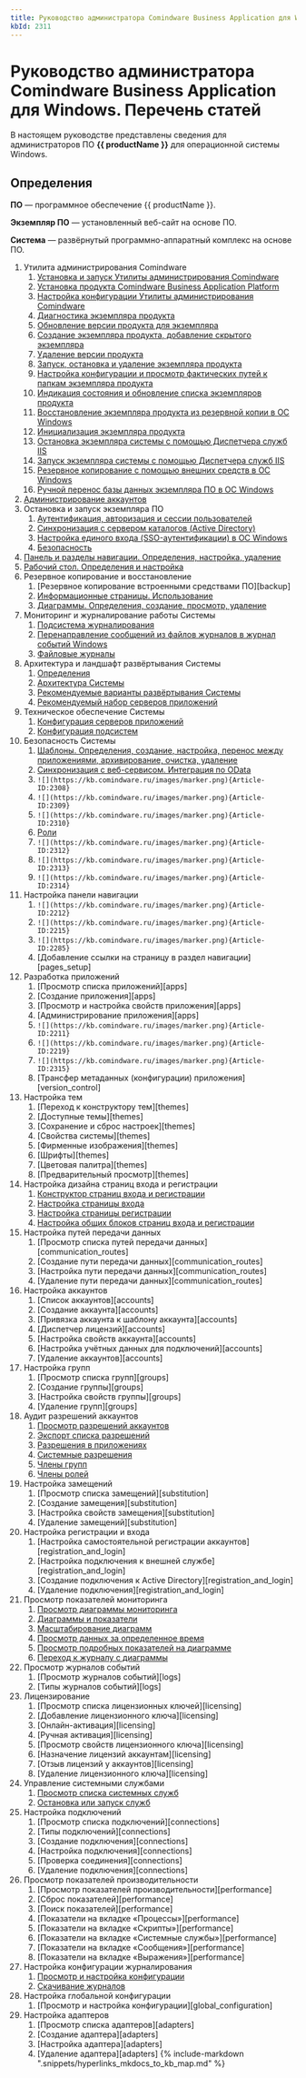 ```yaml
---
title: Руководство администратора Comindware Business Application для Windows. Перечень статей
kbId: 2311
---
```


# Руководство администратора Comindware Business Application для Windows. Перечень статей

В настоящем руководстве представлены сведения для администраторов ПО **{{ productName }}** для операционной системы Windows.

## Определения

**ПО** — программное обеспечение {{ productName }}.

**Экземпляр ПО** — установленный веб-сайт на основе ПО.

**Система** — развёрнутый программно-аппаратный комплекс на основе ПО.

1. Утилита администрирования Comindware
    1. [Установка и запуск Утилиты администрирования Comindware](https://kb.comindware.ru/article.php?id=2027)
    2. [Установка продукта Comindware Business Application Platform](https://kb.comindware.ru/article.php?id=2294)
    3. [Настройка конфигурации Утилиты администрирования Comindware](https://kb.comindware.ru/article.php?id=2295)
    4. [Диагностика экземпляра продукта](https://kb.comindware.ru/article.php?id=2028)
    5. [Обновление версии продукта для экземпляра](https://kb.comindware.ru/article.php?id=2029)
    6. [Создание экземпляра продукта, добавление скрытого экземпляра](https://kb.comindware.ru/article.php?id=2030)
    7. [Удаление версии продукта](https://kb.comindware.ru/article.php?id=2031)
    8. [Запуск, остановка и удаление экземпляра продукта](https://kb.comindware.ru/article.php?id=2032)
    9. [Настройка конфигурации и просмотр фактических путей к папкам экземпляра продукта](https://kb.comindware.ru/article.php?id=2033)
    10. [Индикация состояния и обновление списка экземпляров продукта](https://kb.comindware.ru/article.php?id=2034)
    11. [Восстановление экземпляра продукта из резервной копии в ОС Windows](https://kb.comindware.ru/article.php?id=2035)
    12. [Инициализация экземпляра продукта](https://kb.comindware.ru/article.php?id=2036)
    13. [Остановка экземпляра системы с помощью Диспетчера служб IIS](https://kb.comindware.ru/article.php?id=2037)
    14. [Запуск экземпляра системы с помощью Диспетчера служб IIS](https://kb.comindware.ru/article.php?id=2038)
    15. [Резервное копирование с помощью внешних средств в ОС Windows](https://kb.comindware.ru/article.php?id=2039)
    16. [Ручной перенос базы данных экземпляра ПО в ОС Windows](https://kb.comindware.ru/article.php?id=2040)
2. [Администрирование аккаунтов](https://kb.comindware.ru/article.php?id=2296)
3. Остановка и запуск экземпляра ПО
    1. [Аутентификация, авторизация и сессии пользователей](https://kb.comindware.ru/article.php?id=2297)
    2. [Синхронизация с сервером каталогов (Active Directory)](https://kb.comindware.ru/article.php?id=2298)
    3. [Настройка единого входа (SSO-аутентификации) в ОС Windows](https://kb.comindware.ru/article.php?id=2299)
    4. [Безопасность](https://kb.comindware.ru/article.php?id=2300)
4. [Панель и разделы навигации. Определения, настройка, удаление](https://kb.comindware.ru/article.php?id=2301)
5. [Рабочий стол. Определения и настройка](https://kb.comindware.ru/article.php?id=2302)
6. Резервное копирование и восстановление
    1. [Резервное копирование встроенными средствами ПО][backup]
    2. [Информационные страницы. Использование](https://kb.comindware.ru/article.php?id=2303)
    3. [Диаграммы. Определения, создание, просмотр, удаление](https://kb.comindware.ru/article.php?id=2154)
7. Мониторинг и журналирование работы Системы
    1. [Подсистема журналирования](https://kb.comindware.ru/article.php?id=2501#mcetoc_1glgviuqt6)
    2. [Перенаправление сообщений из файлов журналов в журнал событий Windows](https://kb.comindware.ru/article.php?id=2501#mcetoc_1glgvkqe77)
    3. [Файловые журналы](https://kb.comindware.ru/article.php?id=2501#mcetoc_1glgvul1j8)
8. Архитектура и ландшафт развёртывания Системы
    1. [Определения](https://kb.comindware.ru/article.php?id=2085#mcetoc_1g78u77lo2)
    2. [Архитектура Системы](https://kb.comindware.ru/article.php?id=2085#mcetoc_1g7eahlrr0)
    3. [Рекомендуемые варианты развёртывания Системы](https://kb.comindware.ru/article.php?id=2085#mcetoc_1g7eauu4b2)
    4. [Рекомендуемый набор серверов приложений](https://kb.comindware.ru/article.php?id=2085#mcetoc_1g7ebavmr4)
9. Техническое обеспечение Системы
    1. [Конфигурация серверов приложений](https://kb.comindware.ru/article.php?id=2085#mcetoc_1g7ebfaqq1)
    2. [Конфигурация подсистем](https://kb.comindware.ru/article.php?id=2085#mcetoc_1g7ebvhdq0)
10. Безопасность Системы
    1. [Шаблоны. Определения, создание, настройка, перенос между приложениями, архивирование, очистка, удаление](https://kb.comindware.ru/article.php?id=2306)
    2. [Синхронизация с веб-сервисом. Интеграция по OData](https://kb.comindware.ru/article.php?id=2307)
    3. `![](https://kb.comindware.ru/images/marker.png){Article-ID:2308}`
    4. `![](https://kb.comindware.ru/images/marker.png){Article-ID:2309}`
    5. `![](https://kb.comindware.ru/images/marker.png){Article-ID:2310}`
    6. [Роли](https://kb.comindware.ru/category/comindware-business-application-platform/%d0%92%d0%b5%d1%80%d1%81%d0%b8%d1%8f-4/%d0%a0%d1%83%d0%ba%d0%be%d0%b2%d0%be%d0%b4%d1%81%d1%82%d0%b2%d0%b0/%d0%a0%d1%83%d0%ba%d0%be%d0%b2%d0%be%d0%b4%d1%81%d1%82%d0%b2%d0%be-%d0%bf%d0%be%d0%bb%d1%8c%d0%b7%d0%be%d0%b2%d0%b0%d1%82%d0%b5%d0%bb%d1%8f-4-2/%d0%90%d0%b4%d0%bc%d0%b8%d0%bd%d0%b8%d1%81%d1%82%d1%80%d0%b8%d1%80%d0%be%d0%b2%d0%b0%d0%bd%d0%b8%d0%b5/%d0%90%d0%b4%d0%bc%d0%b8%d0%bd%d0%b8%d1%81%d1%82%d1%80%d0%b8%d1%80%d0%be%d0%b2%d0%b0%d0%bd%d0%b8%d0%b5-%d0%b0%d0%ba%d0%ba%d0%b0%d1%83%d0%bd%d1%82%d0%be%d0%b2/%d0%a1%d0%b8%d1%81%d1%82%d0%b5%d0%bc%d0%bd%d1%8b%d0%b5-%d1%80%d0%be%d0%bb%d0%b8/461/)
    7. `![](https://kb.comindware.ru/images/marker.png){Article-ID:2312}`
    8. `![](https://kb.comindware.ru/images/marker.png){Article-ID:2313}`
    9. `![](https://kb.comindware.ru/images/marker.png){Article-ID:2314}`
11. Настройка панели навигации
    1. `![](https://kb.comindware.ru/images/marker.png){Article-ID:2212}`
    2. `![](https://kb.comindware.ru/images/marker.png){Article-ID:2215}`
    3. `![](https://kb.comindware.ru/images/marker.png){Article-ID:2285}`
    4. [Добавление ссылки на страницу в раздел навигации][pages_setup]
12. Разработка приложений
    1. [Просмотр списка приложений][apps]
    2. [Создание приложения][apps]
    3. [Просмотр и настройка свойств приложения][apps]
    4. [Администрирование приложения][apps]
    5. `![](https://kb.comindware.ru/images/marker.png){Article-ID:2211}`
    6. `![](https://kb.comindware.ru/images/marker.png){Article-ID:2219}`
    7. `![](https://kb.comindware.ru/images/marker.png){Article-ID:2315}`
    8. [Трансфер метаданных (конфигурации) приложения][version_control]
13. Настройка тем
    1. [Переход к конструктору тем][themes]
    2. [Доступные темы][themes]
    3. [Сохранение и сброс настроек][themes]
    4. [Свойства системы][themes]
    5. [Фирменные изображения][themes]
    6. [Шрифты][themes]
    7. [Цветовая палитра][themes]
    8. [Предварительный просмотр][themes]
14. Настройка дизайна страниц входа и регистрации
    1. [Конструктор страниц входа и регистрации](https://kb.comindware.ru/article.php?id=2198#mcetoc_1gjripa5r1)
    2. [Настройка страницы входа](https://kb.comindware.ru/article.php?id=2198#mcetoc_1gjripa5r2)
    3. [Настройка страницы регистрации](https://kb.comindware.ru/article.php?id=2198#mcetoc_1gjripa5r5)
    4. [Настройка общих блоков страниц входа и регистрации](https://kb.comindware.ru/article.php?id=2198#mcetoc_1gjripa5r7)
15. Настройка путей передачи данных
    1. [Просмотр списка путей передачи данных][communication_routes]
    2. [Создание пути передачи данных][communication_routes]
    3. [Настройка пути передачи данных][communication_routes]
    4. [Удаление пути передачи данных][communication_routes]
16. Настройка аккаунтов
    1. [Список аккаунтов][accounts]
    2. [Создание аккаунта][accounts]
    3. [Привязка аккаунта к шаблону аккаунта][accounts]
    4. [Диспетчер лицензий][accounts]
    5. [Настройка свойств аккаунта][accounts]
    6. [Настройка учётных данных для подключений][accounts]
    7. [Удаление аккаунтов][accounts]
17. Настройка групп
    1. [Просмотр списка групп][groups]
    2. [Создание группы][groups]
    3. [Настройка свойств группы][groups]
    4. [Удаление групп][groups]
18. Аудит разрешений аккаунтов
    1. [Просмотр разрешений аккаунтов](https://kb.comindware.ru/article.php?id=2195#mcetoc_1gjrg7q8g1)
    2. [Экспорт списка разрешений](https://kb.comindware.ru/article.php?id=2195#mcetoc_1gjrg7q8g2)
    3. [Разрешения в приложениях](https://kb.comindware.ru/article.php?id=2195#mcetoc_1gjrg7q8g3)
    4. [Системные разрешения](https://kb.comindware.ru/article.php?id=2195#mcetoc_1gjrg7q8g4)
    5. [Члены групп](https://kb.comindware.ru/article.php?id=2195#mcetoc_1gjrg7q8g5)
    6. [Члены ролей](https://kb.comindware.ru/article.php?id=2195#mcetoc_1gjrg7q8g6)
19. Настройка замещений
    1. [Просмотр списка замещений][substitution]
    2. [Создание замещения][substitution]
    3. [Настройка свойств замещения][substitution]
    4. [Удаление замещений][substitution]
20. Настройка регистрации и входа
    1. [Настройка самостоятельной регистрации аккаунтов][registration_and_login]
    2. [Настройка подключения к внешней службе][registration_and_login]
    3. [Создание подключения к Active Directory][registration_and_login]
    4. [Удаление подключения][registration_and_login]
21. Просмотр показателей мониторинга
    1. [Просмотр диаграммы мониторинга](https://kb.comindware.ru/article.php?id=2187#mcetoc_1gjrh9rcl1)
    2. [Диаграммы и показатели](https://kb.comindware.ru/article.php?id=2187#mcetoc_1gjrh9rcl6)
    3. [Масштабирование диаграмм](https://kb.comindware.ru/article.php?id=2187#mcetoc_1gjrh9rcl2)
    4. [Просмотр данных за определенное время](https://kb.comindware.ru/article.php?id=2187#mcetoc_1gjrh9rcl3)
    5. [Просмотр подробных показателей на диаграмме](https://kb.comindware.ru/article.php?id=2187#mcetoc_1gjrh9rcl4)
    6. [Переход к журналу с диаграммы](https://kb.comindware.ru/article.php?id=2187#mcetoc_1gjrh9rcl5)
22. Просмотр журналов событий
    1. [Просмотр журналов событий][logs]
    2. [Типы журналов событий][logs]
23. Лицензирование
    1. [Просмотр списка лицензионных ключей][licensing]
    2. [Добавление лицензионного ключа][licensing]
    3. [Онлайн-активация][licensing]
    4. [Ручная активация][licensing]
    5. [Просмотр свойств лицензионного ключа][licensing]
    6. [Назначение лицензий аккаунтам][licensing]
    7. [Отзыв лицензий у аккаунтов][licensing]
    8. [Удаление лицензионного ключа][licensing]
24. Управление системными службами
    1. [Просмотр списка системных служб](https://kb.comindware.ru/article.php?id=2182#mcetoc_1gjrhskg01)
    2. [Остановка или запуск служб](https://kb.comindware.ru/article.php?id=2182#mcetoc_1gjrhskg16)
25. Настройка подключений
    1. [Просмотр списка подключений][connections]
    2. [Типы подключений][connections]
    3. [Создание подключения][connections]
    4. [Настройка подключения][connections]
    5. [Проверка соединения][connections]
    6. [Удаление подключения][connections]
26. Просмотр показателей производительности
    1. [Просмотр показателей производительности][performance]
    2. [Сброс показателей][performance]
    3. [Поиск показателей][performance]
    4. [Показатели на вкладке «Процессы»][performance]
    5. [Показатели на вкладке «Скрипты»][performance]
    6. [Показатели на вкладке «Системные службы»][performance]
    7. [Показатели на вкладке «Сообщения»][performance]
    8. [Показатели на вкладке «Выражения»][performance]
27. Настройка конфигурации журналирования
    1. [Просмотр и настройка конфигурации](https://kb.comindware.ru/article.php?id=2186#mcetoc_1gjrh9tu31)
    2. [Скачивание журналов](https://kb.comindware.ru/article.php?id=2186#mcetoc_1gjrh9tu43)
28. Настройка глобальной конфигурации
    1. [Просмотр и настройка конфигурации][global_configuration]
29. Настройка адаптеров
    1. [Просмотр списка адаптеров][adapters]
    2. [Создание адаптера][adapters]
    3. [Настройка адаптера][adapters]
    4. [Удаление адаптера][adapters]
{% include-markdown ".snippets/hyperlinks_mkdocs_to_kb_map.md" %}
